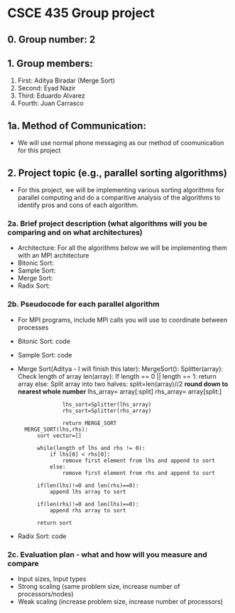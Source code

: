 # CSCE 435 Group project

## 0. Group number: 2  

## 1. Group members:
1. First: Aditya Biradar (Merge Sort)
2. Second: Eyad Nazir 
3. Third: Eduardo Alvarez
4. Fourth: Juan Carrasco 

## 1a. Method of Communication:
- We will use normal phone messaging as our method of coomunication for this project

## 2. Project topic (e.g., parallel sorting algorithms)

- For this project, we will be implementing various sorting algorithms for parallel computing and do a comparitive analysis of the algorithms to identify pros and cons of each algorithm.


### 2a. Brief project description (what algorithms will you be comparing and on what architectures)
- Architecture: For all the algorithms below we will be implementing them with an MPI architecture
- Bitonic Sort:
- Sample Sort:
- Merge Sort:
- Radix Sort:

### 2b. Pseudocode for each parallel algorithm
- For MPI programs, include MPI calls you will use to coordinate between processes

- Bitonic Sort:
    code 

- Sample Sort:
    code 


- Merge Sort(Aditya - I will finish this later):
    MergeSort():
        Splitter(array):
            Check length of array len(array):
                If length == 0 || length == 1:
                    return array 
                else:
                    Split array into two halves:
                    split=len(array)//2 **round down to nearest whole number**
                    lhs_array= array[:split]
                    rhs_array= array[split:]


                    lhs_sort=Splitter(lhs_array)
                    rhs_sort=Splitter(rhs_array)

                    return MERGE_SORT
        MERGE_SORT(lhs,rhs):
            sort vector=[]

            while(length of lhs and rhs != 0):
                if lhs[0] < rhs[0]:
                    remove first element from lhs and append to sort
                else:
                    remove first element from rhs and append to sort
            
            if(len(lhs)!=0 and len(rhs)==0):
                append lhs array to sort

            if(len(rhs)!=0 and len(lhs)==0):
                append rhs array to sort
            
            return sort
            


            
                
        

        




- Radix Sort:
    code 


### 2c. Evaluation plan - what and how will you measure and compare
- Input sizes, Input types
- Strong scaling (same problem size, increase number of processors/nodes)
- Weak scaling (increase problem size, increase number of processors)
